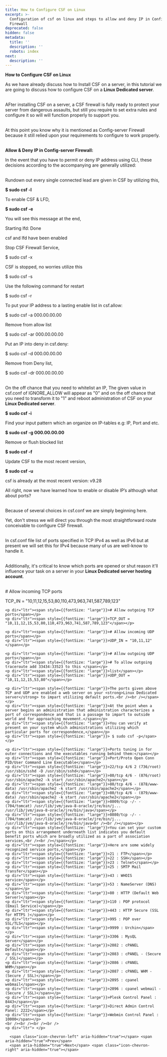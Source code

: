 ```yaml
---
title: How to Configure CSF on Linux
excerpt: >-
  Configuration of csf on linux and steps to allow and deny IP in Config-server
  Firewall
deprecated: false
hidden: false
metadata:
  title: ''
  description: ''
  robots: index
next:
  description: ''
---
```


<div itemprop="articleBody">
    <strong><span style={{fontSize: "xx-large"}}>How to Configure CSF on Linux</span></strong>
    <p dir="ltr"><span style={{fontSize: "large"}}>As we have already discuss how to Install CSF on a server, in this tutorial we are going to discuss how to configure CSF on a <strong>Linux Dedicated server</strong>.<br /><br /></span></p>
    <p dir="ltr"><span style={{fontSize: "large"}}>AFter installing CSF on a server, a CSF firewall is fully ready to protect your server from dangerous assaults, but still you require to set extra rules and configure it so will will function properly to support you.<br /><br /></span></p>
    <p dir="ltr"><span style={{fontSize: "large"}}>At this point you know why it is mentioned as Config-server Firewall because it still relied upon your requirements to configure to work properly.<br /><br /></span></p>
    <p dir="ltr"><strong><span style={{fontSize: "x-large"}}>Allow &amp; Deny IP in Config-server Firewall:</span></strong></p>
    <p dir="ltr"><span style={{fontSize: "large"}}>In the event that you have to permit or deny IP address using CLI, these decisions according to the accompanying are generally utilized:<br /><br /></span></p>
    <p dir="ltr"><span style={{fontSize: "large"}}>Rundown out every single connected lead are given in CSF by utilizing this,</span></p>
    <p dir="ltr"><strong><span style={{fontSize: "large"}}> $ sudo csf -l</span></strong></p>
    <p dir="ltr"><span style={{fontSize: "large"}}>To enable CSF &amp; LFD,</span></p>
    <p dir="ltr"><strong><span style={{fontSize: "large"}}> $ sudo csf -e</span></strong></p>
    <p dir="ltr"><span style={{fontSize: "large"}}>You will see this message at the end,</span></p>
    <p dir="ltr"><span style={{fontSize: "large"}}>Starting lfd: Done</span></p>
    <p dir="ltr"><span style={{fontSize: "large"}}>csf and lfd have been enabled</span></p>
    <p dir="ltr"><span style={{fontSize: "large"}}>Stop CSF Firewall Service,</span></p>
    <p dir="ltr"><span style={{fontSize: "large"}}> $ sudo csf -x</span></p>
    <p dir="ltr"><span style={{fontSize: "large"}}>CSF is stopped, no worries utilize this</span></p>
    <p dir="ltr"><span style={{fontSize: "large"}}> $ sudo csf -s</span></p>
    <p dir="ltr"><span style={{fontSize: "large"}}>Use the following command for restart</span></p>
    <p dir="ltr"><span style={{fontSize: "large"}}> $ sudo csf -r</span></p>
    <p dir="ltr"><span style={{fontSize: "large"}}>To put your IP address to a lasting enable list in csf.allow:</span></p>
    <p dir="ltr"><span style={{fontSize: "large"}}> $ sudo csf -a 000.00.00.00</span></p>
    <p dir="ltr"><span style={{fontSize: "large"}}>Remove from allow list</span></p>
    <p dir="ltr"><span style={{fontSize: "large"}}> $ sudo csf -ar 000.00.00.00</span></p>
    <p dir="ltr"><span style={{fontSize: "large"}}>Put an IP into deny in csf.deny:</span></p>
    <p dir="ltr"><span style={{fontSize: "large"}}> $ sudo csf -d 000.00.00.00</span></p>
    <p dir="ltr"><span style={{fontSize: "large"}}>Remove from Deny list,</span></p>
    <p dir="ltr"><span style={{fontSize: "large"}}> $ sudo csf -dr 000.00.00.00<br /><br /></span></p>
    <p dir="ltr"><span style={{fontSize: "large"}}>On the off chance that you need to whitelist an IP, The given value in csf.conf of IGNORE_ALLOW will appear as "0" and on the off chance that you need to transform it to "1" and reboot administration of CSF on your <strong>Linux Dedicated server</strong>.</span></p>
    <p dir="ltr"><strong><span style={{fontSize: "large"}}> $ sudo csf -i</span></strong></p>
    <p dir="ltr"><span style={{fontSize: "large"}}>Find your input pattern which an organize on IP-tables e.g: IP, Port and etc.</span></p>
    <p dir="ltr"><strong><span style={{fontSize: "large"}}> $ sudo csf -g 000.00.00.00</span></strong></p>
    <p dir="ltr"><span style={{fontSize: "large"}}>Remove or flush blocked list</span></p>
    <p dir="ltr"><strong><span style={{fontSize: "large"}}> $ sudo csf -f</span></strong></p>
    <p dir="ltr"><span style={{fontSize: "large"}}>Update CSF to the most recent version,</span></p>
    <p dir="ltr"><strong><span style={{fontSize: "large"}}> $ sudo csf -u</span></strong></p>
    <p dir="ltr"><span style={{fontSize: "large"}}>csf is already at the most recent version: v9.28</span></p>
    <p dir="ltr"><span style={{fontSize: "large"}}>All right, now we have learned how to enable or disable IP’s although what about ports?<br /><br /></span></p>
    <p dir="ltr"><span style={{fontSize: "large"}}>Because of several choices in csf.conf we are simply beginning here.</span></p>
    <p dir="ltr"><span style={{fontSize: "large"}}>Yet, don't stress we will direct you through the most straightforward route conceivable to configure CSF firewall.<br /><br /></span></p>
    <p dir="ltr"><span style={{fontSize: "large"}}>In csf.conf file list of ports specified in TCP IPv4 as well as IPv6 but at present we will set this for IPv4 because many of us are well-know to handle it.<br /><br /></span></p>
    <p dir="ltr"><span style={{fontSize: "large"}}>Additionally, it's critical to know which ports are opened or shut reason it'll influence your task on a server in your <strong>Linux Dedicated server hosting account</strong>.<br /><br /></span></p>
    <p dir="ltr"><span style={{fontSize: "large"}}># Allow incoming TCP ports</span></p>
    <p dir="ltr"><span style={{fontSize: "large"}}>TCP_IN = "10,11,12,15,53,80,110,473,963,741,587,789,123"</span></p>
     
    <p dir="ltr"><span style={{fontSize: "large"}}># Allow outgoing TCP ports</span></p>
    <p dir="ltr"><span style={{fontSize: "large"}}>TCP_OUT = "10,11,12,15,53,80,110,473,963,741,587,789,123"</span></p>
     
    <p dir="ltr"><span style={{fontSize: "large"}}># Allow incoming UDP ports</span></p>
    <p dir="ltr"><span style={{fontSize: "large"}}>UDP_IN = "10,11,12"</span></p>
     
    <p dir="ltr"><span style={{fontSize: "large"}}># Allow outgoing UDP ports</span></p>
    <p dir="ltr"><span style={{fontSize: "large"}}># To allow outgoing traceroute add 33434:33523 to this </span></p>
    <p dir="ltr"><span style={{fontSize: "large"}}>list</span></p>
    <p dir="ltr"><span style={{fontSize: "large"}}>UDP_OUT = "10,11,12,15,53,80"</span></p>
     
    <p dir="ltr"><span style={{fontSize: "large"}}>The ports given above TCP and UDP are enabled a web server on your <strong>Linux Dedicated server</strong> to impart utilizing default ports.<br /><br /></span></p>
    <p dir="ltr"><span style={{fontSize: "large"}}>At the point when a server begins an administration that administration characterizes a port of correspondence and that is a passage to impart to outside world and for approaching movement.</span></p>
    <p dir="ltr"><span style={{fontSize: "large"}}>You can verify at present on your system which administrations utilizing which particular ports for correspondence,</span></p>
    <p dir="ltr"><span style={{fontSize: "large"}}> $ sudo csf -p</span></p>
     
    <p dir="ltr"><span style={{fontSize: "large"}}>Ports tuning in for outer connections and the executables running behind them:</span></p>
    <p dir="ltr"><span style={{fontSize: "large"}}>Port/Proto Open Conn PID/User Command Line Executable</span></p>
    <p dir="ltr"><span style={{fontSize: "large"}}>22/tcp 4/6 2 (736/root) /usr/sbin/sshd -D /usr/sbin/sshd</span></p>
    <p dir="ltr"><span style={{fontSize: "large"}}>80/tcp 4/6 - (876/root) /usr/sbin/apache2 -k start /usr/sbin/apache2</span></p>
    <p dir="ltr"><span style={{fontSize: "large"}}>80/tcp 4/6 - (878/www-data) /usr/sbin/apache2 -k start /usr/sbin/apache2</span></p>
    <p dir="ltr"><span style={{fontSize: "large"}}>80/tcp 4/6 - (879/www-data) /usr/sbin/apache2 -k start /usr/sbin/apache2</span></p>
    <p dir="ltr"><span style={{fontSize: "large"}}>8009/tcp -/- - (704/tomcat) /usr/lib/jvm/java-8-oracle/jre/bin/j... /usr/lib/jvm/java-8-oracle/jre/bin/java</span></p>
    <p dir="ltr"><span style={{fontSize: "large"}}>8080/tcp -/- - (704/tomcat) /usr/lib/jvm/java-8-oracle/jre/bin/j... /usr/lib/jvm/java-8-oracle/jre/bin/java<br /><br /></span></p>
    <p dir="ltr"><span style={{fontSize: "large"}}>You can set your custom ports on this arrangement underneath list indicates you default benefit ports which are broadly utilized as a part of association services,<br /><br /></span></p>
    <p dir="ltr"><span style={{fontSize: "large"}}>Here are some widely recognized service ports,</span></p>
    <p dir="ltr"><span style={{fontSize: "large"}}>21 : FTP</span></p>
    <p dir="ltr"><span style={{fontSize: "large"}}>22 : SSH</span></p>
    <p dir="ltr"><span style={{fontSize: "large"}}>23 : Telnet</span></p>
    <p dir="ltr"><span style={{fontSize: "large"}}>25 : SMTP Mail Transfer</span></p>
    <p dir="ltr"><span style={{fontSize: "large"}}>43 : WHOIS service</span></p>
    <p dir="ltr"><span style={{fontSize: "large"}}>53 : NameServer (DNS)</span></p>
    <p dir="ltr"><span style={{fontSize: "large"}}>80 : HTTP (Default Web Server)</span></p>
    <p dir="ltr"><span style={{fontSize: "large"}}>110 : POP protocol (Email Service)</span></p>
    <p dir="ltr"><span style={{fontSize: "large"}}>443 : HTTP Secure (SSL for HTTPS )</span></p>
    <p dir="ltr"><span style={{fontSize: "large"}}>995 : POP over SSL/TLS</span></p>
    <p dir="ltr"><span style={{fontSize: "large"}}>9999 : Urchin</span></p>
    <p dir="ltr"><span style={{fontSize: "large"}}>3306 : MysQL Server</span></p>
    <p dir="ltr"><span style={{fontSize: "large"}}>2082 : cPANEL Default</span></p>
    <p dir="ltr"><span style={{fontSize: "large"}}>2083 : cPANEL - (Secure / SSL)</span></p>
    <p dir="ltr"><span style={{fontSize: "large"}}>2086 : cPANEL WHM</span></p>
    <p dir="ltr"><span style={{fontSize: "large"}}>2087 : cPANEL WHM - (Secure / SSL)</span></p>
    <p dir="ltr"><span style={{fontSize: "large"}}>2095 : cpanel webmail</span></p>
    <p dir="ltr"><span style={{fontSize: "large"}}>2096 : cpanel webmail - (Secure / SSL)</span></p>
    <p dir="ltr"><span style={{fontSize: "large"}}>Plesk Control Panel : 8443</span></p>
    <p dir="ltr"><span style={{fontSize: "large"}}>Direct Admin Control Panel: 2222</span></p>
    <p dir="ltr"><span style={{fontSize: "large"}}>Webmin Control Panel : 10000</span></p>
    <br /><br /><br /><br />
    <p dir="ltr"> </p>
</div>

      <span class="icon-chevron-left" aria-hidden="true"></span> <span aria-hidden="true">Prev</span>  
      <span aria-hidden="true">Next</span> <span class="icon-chevron-right" aria-hidden="true"></span>